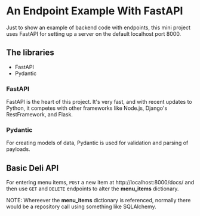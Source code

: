 # An Endpoint Example With FastAPI

Just to show an example of backend code with endpoints, this mini project uses FastAPI for setting up a server on the default localhost port 8000.

## The libraries
* FastAPI
* Pydantic

### FastAPI
FastAPI is the heart of this project.  It's very fast, and with recent updates to Python, it competes with other frameworks like Node.js, Django's RestFramework, and Flask.

### Pydantic
For creating models of data, Pydantic is used for validation and parsing of payloads.

## Basic Deli API

For entering menu items, `POST` a new item at http://localhost:8000/docs/ and then use `GET` and `DELETE` endpoints to alter the **menu_items** dictionary.

NOTE: Whereever the **menu_items** dictionary is referenced, normally there would be a repository call using something like SQLAlchemy.

